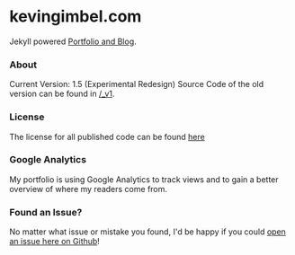 # kevingimbel.com
Jekyll powered [Portfolio and Blog](http://kevingimbel.com). 

### About
Current Version: 1.5 (Experimental Redesign)
Source Code of the old version can be found in [/_v1](https://github.com/kevingimbel/kevingimbel.github.io/tree/v1).

### License
The license for all published code can be found [here](http://kevingimbel.com/license)

### Google Analytics
My portfolio is using Google Analytics to track views and to gain a better overview of where my readers come from. 

### Found an Issue?
No matter what issue or mistake you found, I'd be happy if you could [open an issue here on Github](https://github.com/kevingimbel/kevingimbel.github.io/issues)! 